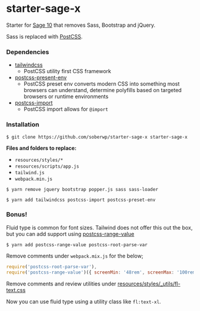 # starter-sage-x

Starter for [Sage 10](https://github.com/roots/sage/tree/10.0.0-dev) that removes Sass, Bootstrap and jQuery.

Sass is replaced with [PostCSS](https://postcss.org/). 

### Dependencies

* [tailwindcss](https://tailwindcss.com/)
  * PostCSS utility first CSS framework
* [postcss-present-env](https://preset-env.cssdb.org/)
  * PostCSS preset env converts modern CSS into something most browsers can understand, determine polyfills based on targeted browsers or runtime environments
* [postcss-import](https://github.com/postcss/postcss-import)
  * PostCSS import allows for `@import`

### Installation

```shell
$ git clone https://github.com/soberwp/starter-sage-x starter-sage-x
```

**Files and folders to replace:**
  * `resources/styles/*`
  * `resources/scripts/app.js`
  * `tailwind.js`
  * `webpack.min.js`

```shell
$ yarn remove jquery bootstrap popper.js sass sass-loader
```

```shell
$ yarn add tailwindcss postcss-import postcss-preset-env
```

### Bonus!

Fluid type is common for font sizes. Tailwind does not offer this out the box, but you can add support using [postcss-range-value](https://github.com/soberwp/postcss-range-value)

```shell
$ yarn add postcss-range-value postcss-root-parse-var
```

Remove comments under `webpack.mix.js` for the below;
```js
require('postcss-root-parse-var'),
require('postcss-range-value')({ screenMin: '48rem', screenMax: '100rem' }),
```

Remove comments and review utilities under [resources/styles/_utils/fl-text.css](https://github.com/soberwp/starter-sage-x/blob/master/resources/styles/_utils/fl-text.css)

Now you can use fluid type using a utility class like `fl:text-xl`.

